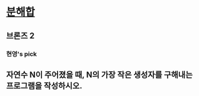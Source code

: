 # [분해합](https://www.acmicpc.net/problem/2231)

## 브론즈 2
### 현영's pick

## 자연수 N이 주어졌을 때, N의 가장 작은 생성자를 구해내는 프로그램을 작성하시오.